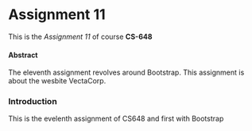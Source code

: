 # **Assignment 11**
This is the _Assignment 11_ of course **CS-648**

#### Abstract
The eleventh assignment revolves around Bootstrap. 
This assignment is about the wesbite VectaCorp.

### Introduction
This is the evelenth assignment of CS648 and first with Bootstrap